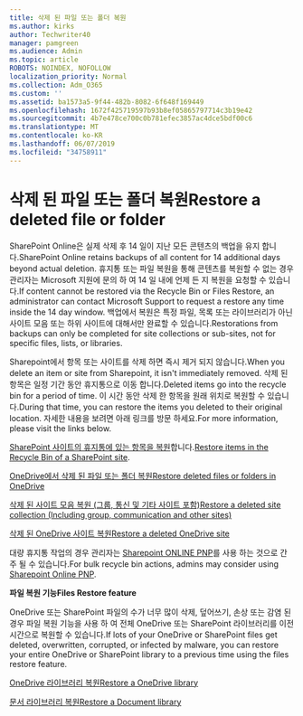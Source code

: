 ```yaml
---
title: 삭제 된 파일 또는 폴더 복원
ms.author: kirks
author: Techwriter40
manager: pamgreen
ms.audience: Admin
ms.topic: article
ROBOTS: NOINDEX, NOFOLLOW
localization_priority: Normal
ms.collection: Adm_O365
ms.custom: ''
ms.assetid: ba1573a5-9f44-482b-8082-6f648f169449
ms.openlocfilehash: 1672f425719597b93b8ef05865797714c3b19e42
ms.sourcegitcommit: 4b7e478ce700c0b781efec3857ac4dce5bdf00c6
ms.translationtype: MT
ms.contentlocale: ko-KR
ms.lasthandoff: 06/07/2019
ms.locfileid: "34758911"
---
```

# <a name="restore-a-deleted-file-or-folder"></a><span data-ttu-id="1be4a-102">삭제 된 파일 또는 폴더 복원</span><span class="sxs-lookup"><span data-stu-id="1be4a-102">Restore a deleted file or folder</span></span>

<span data-ttu-id="1be4a-103">SharePoint Online은 실제 삭제 후 14 일이 지난 모든 콘텐츠의 백업을 유지 합니다.</span><span class="sxs-lookup"><span data-stu-id="1be4a-103">SharePoint Online retains backups of all content for 14 additional days beyond actual deletion.</span></span> <span data-ttu-id="1be4a-104">휴지통 또는 파일 복원을 통해 콘텐츠를 복원할 수 없는 경우 관리자는 Microsoft 지원에 문의 하 여 14 일 내에 언제 든 지 복원을 요청할 수 있습니다.</span><span class="sxs-lookup"><span data-stu-id="1be4a-104">If content cannot be restored via the Recycle Bin or Files Restore, an administrator can contact Microsoft Support to request a restore any time inside the 14 day window.</span></span> <span data-ttu-id="1be4a-105">백업에서 복원은 특정 파일, 목록 또는 라이브러리가 아닌 사이트 모음 또는 하위 사이트에 대해서만 완료할 수 있습니다.</span><span class="sxs-lookup"><span data-stu-id="1be4a-105">Restorations from backups can only be completed for site collections or sub-sites, not for specific files, lists, or libraries.</span></span>

<span data-ttu-id="1be4a-106">Sharepoint에서 항목 또는 사이트를 삭제 하면 즉시 제거 되지 않습니다.</span><span class="sxs-lookup"><span data-stu-id="1be4a-106">When you delete an item or site from Sharepoint, it isn't immediately removed.</span></span> <span data-ttu-id="1be4a-107">삭제 된 항목은 일정 기간 동안 휴지통으로 이동 합니다.</span><span class="sxs-lookup"><span data-stu-id="1be4a-107">Deleted items go into the recycle bin for a period of time.</span></span> <span data-ttu-id="1be4a-108">이 시간 동안 삭제 한 항목을 원래 위치로 복원할 수 있습니다.</span><span class="sxs-lookup"><span data-stu-id="1be4a-108">During that time, you can restore the items you deleted to their original location.</span></span> <span data-ttu-id="1be4a-109">자세한 내용을 보려면 아래 링크를 방문 하세요.</span><span class="sxs-lookup"><span data-stu-id="1be4a-109">For more information, please visit the links below.</span></span>

<span data-ttu-id="1be4a-110">[SharePoint 사이트의 휴지통에 있는 항목을 복원](https://support.office.com/article/restore-deleted-items-from-the-site-collection-recycle-bin-5fa924ee-16d7-487b-9a0a-021b9062d14b?ui=en-US&amp;rs=en-US&amp;ad=US)합니다.</span><span class="sxs-lookup"><span data-stu-id="1be4a-110">[Restore items in the Recycle Bin of a SharePoint site](https://support.office.com/article/restore-deleted-items-from-the-site-collection-recycle-bin-5fa924ee-16d7-487b-9a0a-021b9062d14b?ui=en-US&amp;rs=en-US&amp;ad=US).</span></span>

[<span data-ttu-id="1be4a-111">OneDrive에서 삭제 된 파일 또는 폴더 복원</span><span class="sxs-lookup"><span data-stu-id="1be4a-111">Restore deleted files or folders in OneDrive</span></span>](https://support.office.com/article/Restore-deleted-files-or-folders-in-OneDrive-949ada80-0026-4db3-a953-c99083e6a84f)

[<span data-ttu-id="1be4a-112">삭제 된 사이트 모음 복원 (그룹, 통신 및 기타 사이트 포함)</span><span class="sxs-lookup"><span data-stu-id="1be4a-112">Restore a deleted site collection (Including group, communication and other sites)</span></span>](https://docs.microsoft.com/sharepoint/restore-deleted-site-collection)

[<span data-ttu-id="1be4a-113">삭제 된 OneDrive 사이트 복원</span><span class="sxs-lookup"><span data-stu-id="1be4a-113">Restore a deleted OneDrive site</span></span>](https://docs.microsoft.com/onedrive/restore-deleted-onedrive)

<span data-ttu-id="1be4a-114">대량 휴지통 작업의 경우 관리자는 [Sharepoint ONLINE PNP](https://docs.microsoft.com/powershell/sharepoint/sharepoint-pnp/sharepoint-pnp-cmdlets?view=sharepoint-ps)를 사용 하는 것으로 간주 될 수 있습니다.</span><span class="sxs-lookup"><span data-stu-id="1be4a-114">For bulk recycle bin actions, admins may consider using [Sharepoint Online PNP](https://docs.microsoft.com/powershell/sharepoint/sharepoint-pnp/sharepoint-pnp-cmdlets?view=sharepoint-ps).</span></span>

<span data-ttu-id="1be4a-115">**파일 복원 기능**</span><span class="sxs-lookup"><span data-stu-id="1be4a-115">**Files Restore feature**</span></span>

<span data-ttu-id="1be4a-116">OneDrive 또는 SharePoint 파일의 수가 너무 많이 삭제, 덮어쓰기, 손상 또는 감염 된 경우 파일 복원 기능을 사용 하 여 전체 OneDrive 또는 SharePoint 라이브러리를 이전 시간으로 복원할 수 있습니다.</span><span class="sxs-lookup"><span data-stu-id="1be4a-116">If lots of your OneDrive or SharePoint files get deleted, overwritten, corrupted, or infected by malware, you can restore your entire OneDrive or SharePoint library to a previous time using the files restore feature.</span></span>

[<span data-ttu-id="1be4a-117">OneDrive 라이브러리 복원</span><span class="sxs-lookup"><span data-stu-id="1be4a-117">Restore a OneDrive library</span></span>](https://support.office.com/article/restore-your-onedrive-fa231298-759d-41cf-bcd0-25ac53eb8a15)

[<span data-ttu-id="1be4a-118">문서 라이브러리 복원</span><span class="sxs-lookup"><span data-stu-id="1be4a-118">Restore a Document library</span></span>](https://support.office.com/article/restore-a-document-library-317791c3-8bd0-4dfd-8254-3ca90883d39a?ui=en-US&amp;rs=en-US&amp;ad=US.)

